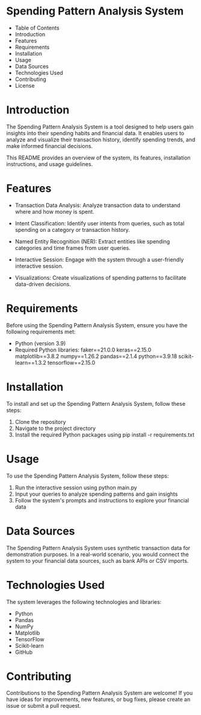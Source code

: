 # Spending Pattern Analysis System

- Table of Contents
- Introduction
- Features
- Requirements
- Installation
- Usage
- Data Sources
- Technologies Used
- Contributing
- License


# Introduction
The Spending Pattern Analysis System is a tool designed to help users gain insights into their spending habits and financial data. It enables users to analyze and visualize their transaction history, identify spending trends, and make informed financial decisions.

This README provides an overview of the system, its features, installation instructions, and usage guidelines.

# Features
- Transaction Data Analysis: Analyze transaction data to understand where and how money is spent.

- Intent Classification: Identify user intents from queries, such as total spending on a category or transaction history.

- Named Entity Recognition (NER): Extract entities like spending categories and time frames from user queries.

- Interactive Session: Engage with the system through a user-friendly interactive session.

- Visualizations: Create visualizations of spending patterns to facilitate data-driven decisions.

# Requirements
Before using the Spending Pattern Analysis System, ensure you have the following requirements met:

- Python (version 3.9)
- Required Python libraries:
    faker==21.0.0
    keras==2.15.0
    matplotlib==3.8.2
    numpy==1.26.2
    pandas==2.1.4
    python==3.9.18
    scikit-learn==1.3.2
    tensorflow==2.15.0

# Installation
To install and set up the Spending Pattern Analysis System, follow these steps:

1. Clone the repository
2. Navigate to the project directory
3. Install the required Python packages using pip install -r requirements.txt

# Usage
To use the Spending Pattern Analysis System, follow these steps:

1. Run the interactive session using python main.py
2. Input your queries to analyze spending patterns and gain insights
3. Follow the system's prompts and instructions to explore your financial data

# Data Sources
The Spending Pattern Analysis System uses synthetic transaction data for demonstration purposes. In a real-world scenario, you would connect the system to your financial data sources, such as bank APIs or CSV imports.

# Technologies Used
The system leverages the following technologies and libraries:

- Python
- Pandas
- NumPy
- Matplotlib
- TensorFlow
- Scikit-learn
- GitHub


# Contributing
Contributions to the Spending Pattern Analysis System are welcome! If you have ideas for improvements, new features, or bug fixes, please create an issue or submit a pull request.
